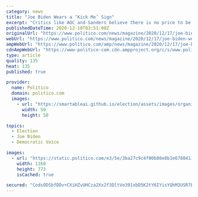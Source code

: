 ```yaml
---
category: news
title: "Joe Biden Wears a ‘Kick Me’ Sign"
excerpt: "Critics like AOC and Sanders believe there is no price to be paid, and benefits to be gained, by publicly pressuring the new administration."
publishedDateTime: 2020-12-18T03:51:00Z
originalUrl: "https://www.politico.com/news/magazine/2020/12/17/joe-biden-wears-a-kick-me-sign-447964"
webUrl: "https://www.politico.com/news/magazine/2020/12/17/joe-biden-wears-a-kick-me-sign-447964"
ampWebUrl: "https://www.politico.com/amp/news/magazine/2020/12/17/joe-biden-wears-a-kick-me-sign-447964"
cdnAmpWebUrl: "https://www-politico-com.cdn.ampproject.org/c/s/www.politico.com/amp/news/magazine/2020/12/17/joe-biden-wears-a-kick-me-sign-447964"
type: article
quality: 135
heat: 135
published: true

provider:
  name: Politico
  domain: politico.com
  images:
    - url: "https://smartableai.github.io/election/assets/images/organizations/politico.com-50x50.jpg"
      width: 50
      height: 50

topics:
  - Election
  - Joe Biden
  - Democratic Voice

images:
  - url: "https://static.politico.com/e3/5e/3ba27c9c4f00b80e8b1e6788411a/ap20350034179902-1-c.jpg"
    width: 1160
    height: 773
    isCached: true

secured: "CodsODSbfDDv+CXiHZvUHCza2Xx2f3DltVo391xbD5K2tY6IYisYQhM3USR7EfpMX84BPIrQq0H80831TRe3Zo+9ikEnwiYjsqYoIuVLmQ4USfoLdvH5B7sPIOgVcgEwNgKps+6r7kQMCv2Yg3pqRIm7zi23IU9pNXCp0X+jh/tnmzVSAjGv8lT923Rw+XQ8IhNZ8FsrnC07ljbDEVnVVrkGrVa+vzPD48fmuYCG7TGKEqVGa27/l2EOArSFk3ZDQRGAxmfl+Wis7xwtAtBn1rtpIE+GERQS70ESFdEhOmoePL0rybrTxMtu1QKx8TxgkeGz23dHzG/bFG1a7Hpn2PMqymR4HAOSPtF7ZL1u/ig=;xBY2azQDtvZok55RHRFxqg=="
---
```


